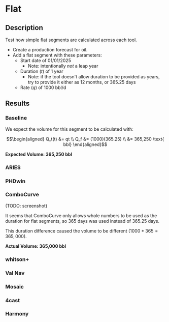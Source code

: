 # Flat

## Description

Test how simple flat segments are calculated across each tool.

- Create a production forecast for oil.
- Add a flat segment with these parameters:
  - Start date of 01/01/2025
    - Note: intentionally *not* a leap year
  - Duration ($t$) of 1 year
    - Note: if the tool doesn't allow duration to be provided as years, try to provide it either as 12 months, or 365.25 days
  - Rate ($q$) of 1000 bbl/d

## Results

### Baseline

We expect the volume for this segment to be calculated with:

```math
\begin{aligned}
Q_t(t) &= qt \\
Q_f &= (1000)(365.25) \\
&= 365,250 \text{ bbl}
\end{aligned}
```

**Expected Volume: 365,250 bbl**

### ARIES

### PHDwin

### ComboCurve

(TODO: screenshot)

It seems that ComboCurve only allows whole numbers to be used as the duration for flat segments, so 365 days was used instead of 365.25 days.

This duration difference caused the volume to be different ($1000 * 365 = 365,000$).

**Actual Volume: 365,000 bbl**

### whitson+

### Val Nav

### Mosaic

### 4cast

### Harmony
